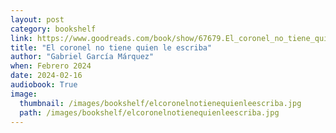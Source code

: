 ```yaml
---
layout: post
category: bookshelf
link: https://www.goodreads.com/book/show/67679.El_coronel_no_tiene_quien_le_escriba_Cien_a_os_de_soledad
title: "El coronel no tiene quien le escriba"
author: "Gabriel García Márquez"
when: Febrero 2024
date: 2024-02-16
audiobook: True
image:
  thumbnail: /images/bookshelf/elcoronelnotienequienleescriba.jpg
  path: /images/bookshelf/elcoronelnotienequienleescriba.jpg
---
```

